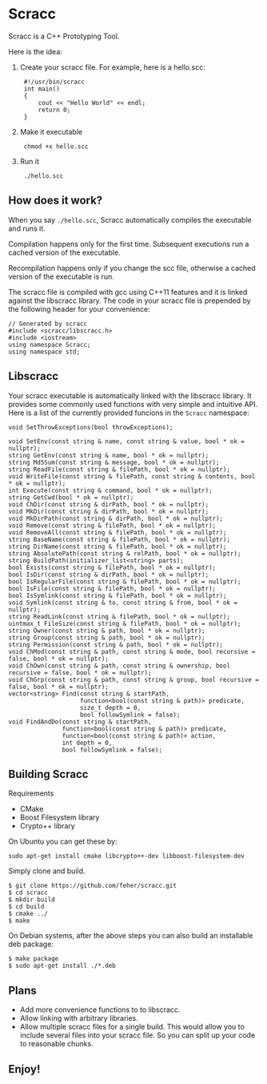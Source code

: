 Scracc
========

Scracc is a C++ Prototyping Tool.

Here is the idea:

1. Create your scracc file. For example, here is a hello.scc:

        #!/usr/bin/scracc
        int main()
        {
            cout << "Hello World" << endl;
            return 0;
        }

2. Make it executable

        chmod +x hello.scc

3. Run it

        ./hello.scc

How does it work?
-------------------

When you say ```./hello.scc```, Scracc automatically compiles the executable and runs it.

Compilation happens only for the first time. Subsequent executions run a cached version of the executable.

Recompilation happens only if you change the scc file, otherwise a cached version of the executable is run.

The scracc file is compiled with gcc using C++11 features and it is linked against the libscracc library. The code in your scracc file is prepended by the following header for your convenience:

    // Generated by scracc
    #include <scracc/libscracc.h>
    #include <iostream>
    using namespace Scracc;
    using namespace std;


Libscracc
-----------
Your scracc executable is automatically linked with the libscracc library. It provides some commonly used functions with very simple and intuitive API.
Here is a list of the currently provided funcions in the ```Scracc``` namespace:

    void SetThrowExceptions(bool throwExceptions);

    void SetEnv(const string & name, const string & value, bool * ok = nullptr);
    string GetEnv(const string & name, bool * ok = nullptr);
    string Md5Sum(const string & message, bool * ok = nullptr);
    string ReadFile(const string & filePath, bool * ok = nullptr);
    void WriteFile(const string & filePath, const string & contents, bool * ok = nullptr);
    int Execute(const string & command, bool * ok = nullptr);
    string GetCwd(bool * ok = nullptr);
    void ChDir(const string & dirPath, bool * ok = nullptr);
    void MkDir(const string & dirPath, bool * ok = nullptr);
    void MkDirPath(const string & dirPath, bool * ok = nullptr);
    void Remove(const string & filePath, bool * ok = nullptr);
    void RemoveAll(const string & filePath, bool * ok = nullptr);
    string BaseName(const string & filePath, bool * ok = nullptr);
    string DirName(const string & filePath, bool * ok = nullptr);
    string AbsolutePath(const string & relPath, bool * ok = nullptr);
    string BuildPath(initializer_list<string> parts);
    bool Exists(const string & filePath, bool * ok = nullptr);
    bool IsDir(const string & dirPath, bool * ok = nullptr);
    bool IsRegularFile(const string & filePath, bool * ok = nullptr);
    bool IsFile(const string & filePath, bool * ok = nullptr);
    bool IsSymlink(const string & filePath, bool * ok = nullptr);
    void Symlink(const string & to, const string & from, bool * ok = nullptr);
    string ReadLink(const string & filePath, bool * ok = nullptr);
    uintmax_t FileSize(const string & filePath, bool * ok = nullptr);
    string Owner(const string & path, bool * ok = nullptr);
    string Group(const string & path, bool * ok = nullptr);
    string Permission(const string & path, bool * ok = nullptr);
    void ChMod(const string & path, const string & mode, bool recursive = false, bool * ok = nullptr);
    void ChOwn(const string & path, const string & ownership, bool recursive = false, bool * ok = nullptr);
    void ChGrp(const string & path, const string & group, bool recursive = false, bool * ok = nullptr);
    vector<string> Find(const string & startPath,
                        function<bool(const string & path)> predicate,
                        size_t depth = 0,
                        bool followSymlink = false);
    void FindAndDo(const string & startPath,
                   function<bool(const string & path)> predicate,
                   function<bool(const string & path)> action,
                   int depth = 0,
                   bool followSymlink = false);


Building Scracc
-----------------

Requirements

* CMake
* Boost Filesystem library
* Crypto++ library

On Ubuntu you can get these by:

    sudo apt-get install cmake libcrypto++-dev libboost-filesystem-dev

Simply clone and build.

    $ git clone https://github.com/feher/scracc.git
    $ cd scracc
    $ mkdir build
    $ cd build
    $ cmake ../
    $ make

On Debian systems, after the above steps you can also build an installable deb package:

    $ make package
    $ sudo apt-get install ./*.deb


Plans
------------

* Add more convenience functions to to libscracc.
* Allow linking with arbitrary libraries.
* Allow multiple scracc files for a single build.
  This would allow you to include several files into your scracc file. So you can split up your code to reasonable chunks.

Enjoy!
------------
